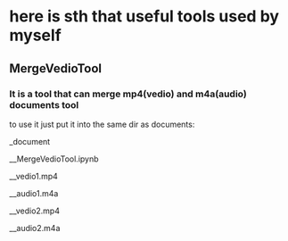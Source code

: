 # here is sth that useful tools used by myself
## MergeVedioTool 
### It is a tool that can merge mp4(vedio) and m4a(audio) documents tool

to use it just put it into the same dir as documents:

_document


__MergeVedioTool.ipynb


__vedio1.mp4


__audio1.m4a


__vedio2.mp4


__audio2.m4a
